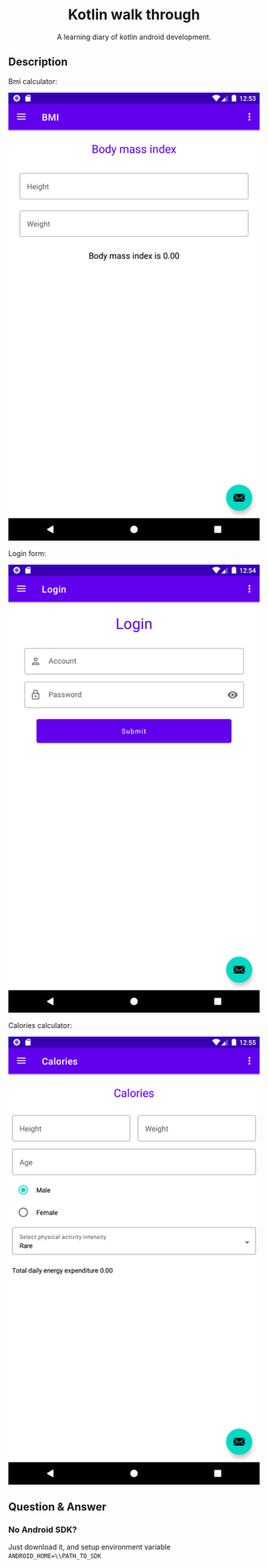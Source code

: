 <div align="center">

# Kotlin walk through

A learning diary of kotlin android development.

</div>

## Description

Bmi calculator:

![img.png](docs/bmi.png)

Login form:

![img.png](docs/login.png)

Calories calculator:

![img.png](docs/calories.png)

## Question & Answer

### No Android SDK?
Just download it, and setup environment variable `ANDROID_HOME=\\PATH_TO_SDK`
